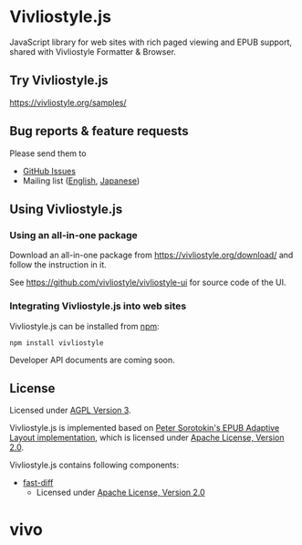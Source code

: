 # Vivliostyle.js

JavaScript library for web sites with rich paged viewing and EPUB support, shared with Vivliostyle Formatter & Browser.

## Try Vivliostyle.js

<https://vivliostyle.org/samples/>

## Bug reports & feature requests

Please send them to

- [GitHub Issues](https://github.com/vivliostyle/vivliostyle.js/issues)
- Mailing list ([English](https://groups.google.com/forum/?hl=ja#!forum/vivliostyle), [Japanese](https://groups.google.com/forum/?hl=ja#!forum/vivliostyle-ja))

## Using Vivliostyle.js

### Using an all-in-one package

Download an all-in-one package from <https://vivliostyle.org/download/> and follow the instruction in it.

See <https://github.com/vivliostyle/vivliostyle-ui> for source code of the UI.

### Integrating Vivliostyle.js into web sites

Vivliostyle.js can be installed from [npm](https://www.npmjs.com/package/vivliostyle):

```
npm install vivliostyle
```

Developer API documents are coming soon.

## License

Licensed under [AGPL Version 3](http://www.gnu.org/licenses/agpl.html).

Vivliostyle.js is implemented based on [Peter Sorotokin's EPUB Adaptive Layout implementation](https://github.com/sorotokin/adaptive-layout), which is licensed under [Apache License, Version 2.0](http://www.apache.org/licenses/LICENSE-2.0).

Vivliostyle.js contains following components:

- [fast-diff](https://www.npmjs.com/package/fast-diff)
  - Licensed under [Apache License, Version 2.0](http://www.apache.org/licenses/LICENSE-2.0)
# vivo
